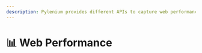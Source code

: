 ```yaml
---
description: Pylenium provides different APIs to capture web performance metrics.
---
```


# 📊 Web Performance

